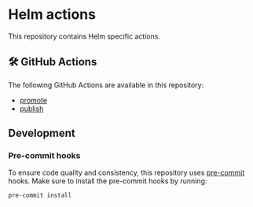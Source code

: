 # Helm actions

This repository contains Helm specific actions.

<!-- BEGIN ACTIONS -->

## 🛠️ GitHub Actions

The following GitHub Actions are available in this repository:

- [promote](promote/README.md)
- [publish](publish/README.md)

<!-- END ACTIONS -->

## Development

### Pre-commit hooks

To ensure code quality and consistency, this repository uses [pre-commit](https://pre-commit.com/) hooks. Make sure to
install the pre-commit hooks by running:

```bash
pre-commit install
```